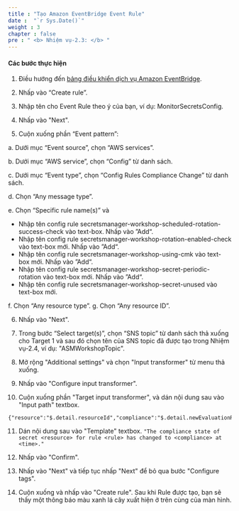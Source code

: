 ```yaml
---
title : "Tạo Amazon EventBridge Event Rule"
date :  "`r Sys.Date()`" 
weight : 3 
chapter : false
pre : " <b> Nhiệm vụ-2.3: </b> "
---
```

#### Các bước thực hiện
1. Điều hướng đến [bảng điều khiển dịch vụ Amazon EventBridge](https://console.aws.amazon.com/events).



2. Nhấp vào “Create rule”.


3. Nhập tên cho Event Rule theo ý của bạn, ví dụ: MonitorSecretsConfig.



4. Nhấp vào "Next".



5. Cuộn xuống phần “Event pattern”:



a. Dưới mục “Event source”, chọn “AWS services”.

b. Dưới mục “AWS service”, chọn “Config” từ danh sách.

c. Dưới mục “Event type”, chọn “Config Rules Compliance Change” từ danh sách.

d. Chọn “Any message type”.

e. Chọn “Specific rule name(s)” và

- Nhập tên config rule secretsmanager-workshop-scheduled-rotation-success-check vào text-box. Nhấp vào ”Add“.
- Nhập tên config rule secretsmanager-workshop-rotation-enabled-check vào text-box mới. Nhấp vào ”Add“.
- Nhập tên config rule secretsmanager-workshop-using-cmk vào text-box mới. Nhấp vào ”Add“.
- Nhập tên config rule secretsmanager-workshop-secret-periodic-rotation vào text-box mới. Nhấp vào ”Add“.
- Nhập tên config rule secretsmanager-workshop-secret-unused vào text-box mới.


f. Chọn “Any resource type”. 
g. Chọn “Any resource ID”.



6. Nhấp vào "Next".


7. Trong bước “Select target(s)”, chọn “SNS topic” từ danh sách thả xuống cho Target 1 và sau đó chọn tên của SNS topic đã được tạo trong Nhiệm vụ-2.4, ví dụ: "ASMWorkshopTopic".



8. Mở rộng "Additional settings" và chọn "Input transformer" từ menu thả xuống.



9. Nhấp vào "Configure input transformer".



10. Cuộn xuống phần "Target input transformer", và dán nội dung sau vào "Input path" textbox.
```
{"resource":"$.detail.resourceId","compliance":"$.detail.newEvaluationResult.complianceType","rule":"$.detail.configRuleName","time":"$.detail.newEvaluationResult.resultRecordedTime"}
```

11. Dán nội dung sau vào "Template" textbox.
```"The compliance state of secret <resource> for rule <rule> has changed to <compliance> at <time>."```


12. Nhấp vào "Confirm".



13. Nhấp vào "Next" và tiếp tục nhấp "Next" để bỏ qua bước "Configure tags".



14. Cuộn xuống và nhấp vào "Create rule". Sau khi Rule được tạo, bạn sẽ thấy một thông báo màu xanh lá cây xuất hiện ở trên cùng của màn hình.
